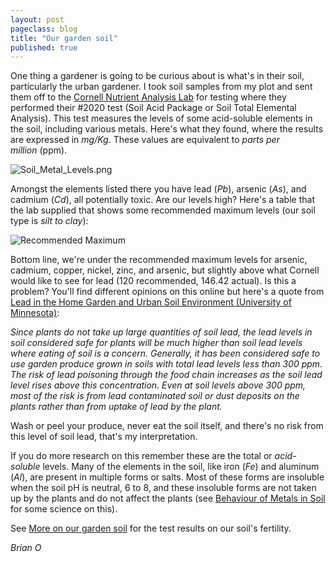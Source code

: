 ```yaml
---
layout: post
pageclass: blog
title: "Our garden soil"
published: true
---
```

One thing a gardener is going to be curious about is what's in their soil, particularly the urban gardener. I took soil samples from my plot and sent them off to the [Cornell Nutrient Analysis Lab](http://cnal.cals.cornell.edu/ "Cornell Nutrient Analysis Lab") for testing where they performed their #2020 test (Soil Acid Package or Soil Total Elemental Analysis). This test measures the levels of some acid-soluble elements in the soil, including various metals. Here's what they found, where the results are expressed in *mg/Kg*. These values are equivalent to *parts per million* (ppm).

![Soil\_Metal\_Levels.png]({{site.url}}/images/Soil_Metal_Levels.png)

Amongst the elements listed there you have lead (*Pb*), arsenic (*As*), and cadmium (*Cd*), all potentially toxic. Are our levels high? Here's a table that the lab supplied that shows some recommended maximum levels (our soil type is *silt to clay*):

![Recommended Maximum]({{site.url}}/images/Recommended_Maximum.png)

Bottom line, we're under the recommended maximum levels for arsenic, cadmium, copper, nickel, zinc, and arsenic, but slightly above what Cornell would like to see for lead (120 recommended, 146.42 actual). Is this a problem? You'll find different opinions on this online but here's a quote from [Lead in the Home Garden and Urban Soil Environment (University of Minnesota)](http://www.extension.umn.edu/distribution/horticulture/DG2543.html):

*Since plants do not take up large quantities of soil lead, the lead levels in soil considered safe for plants will be much higher than soil lead levels where eating of soil is a concern. Generally, it has been considered safe to use garden produce grown in soils with total lead levels less than 300 ppm. The risk of lead poisoning through the food chain increases as the soil lead level rises above this concentration. Even at soil levels above 300 ppm, most of the risk is from lead contaminated soil or dust deposits on the plants rather than from uptake of lead by the plant.*

Wash or peel your produce, never eat the soil itself, and there's no risk from this level of soil lead, that's my interpretation. 

If you do more research on this remember these are the total or *acid-soluble* levels. Many of the elements in the soil, like iron (*Fe*) and aluminum (*Al*), are present in multiple forms or salts. Most of these forms are insoluble when the soil pH is neutral, 6 to 8, and these insoluble forms are not taken up by the plants and do not affect the plants (see [Behaviour of Metals in Soil]({{site.url}}/pdf/Behaviour_of_Metals_in_Soil.pdf) for some science on this).

See [More on our garden soil]({{site.url}}/blog/and-more-on-our-garden-soil/) for the test results on our soil's fertility.

*Brian O*